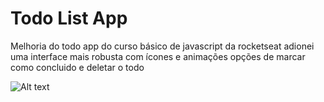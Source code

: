 # Todo List App

Melhoria do todo app do curso básico de javascript da rocketseat
adionei uma interface mais robusta com ícones e animações opções de marcar como concluido e deletar o todo


![Alt text](/relative/path/to/img.jpg?raw=true "Optional Title")

